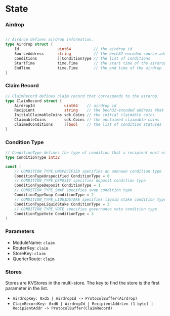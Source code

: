 <!-- order: 2 -->

# State

### Airdrop

```go

// Airdrop defines airdrop information.
type Airdrop struct {
	Id                 uint64          // the airdrop id
	SourceAddress      string          // the bech32-encoded source address
	Conditions         []ConditionType // the list of conditions
	StartTime          time.Time       // the start time of the airdrop
	EndTime            time.Time       // the end time of the airdrop
}
```

### Claim Record

```go
// ClaimRecord defines claim record that corresponds to the airdrop.
type ClaimRecord struct {
	AirdropId             uint64    // airdrop id
	Recipient             string    // the bech32-encoded address that is eligible to claim airdrop
	InitialClaimableCoins sdk.Coins // the initial claimable coins
	ClaimableCoins        sdk.Coins // the unclaimed claimable coins
	ClaimedConditions     []bool    // the list of condition statuses
}
```

### Condition Type

```go
// ConditionType defines the type of condition that a recipient must execute in order to receive a claimable amount.
type ConditionType int32

const (
	// CONDITION_TYPE_UNSPECIFIED specifies an unknown condition type
	ConditionTypeUnspecified ConditionType = 0
	// CONDITION_TYPE_DEPOSIT specifies deposit condition type
	ConditionTypeDeposit ConditionType = 1
	// CONDITION_TYPE_SWAP specifies swap condition type
	ConditionTypeSwap ConditionType = 2
	// CONDITION_TYPE_LIQUIDSTAKE specifies liquid stake condition type
	ConditionTypeLiquidStake ConditionType = 3
	// CONDITION_TYPE_VOTE specifies governance vote condition type
	ConditionTypeVote ConditionType = 3
)
```

### Parameters

- ModuleName: `claim`
- RouterKey: `claim`
- StoreKey: `claim`
- QuerierRoute: `claim`


### Stores

Stores are KVStores in the multi-store. The key to find the store is the first parameter in the list.

- `AirdropKey: 0xd5 | AirdropId -> ProtocolBuffer(Airdrop)`
- `ClaimRecordKey: 0xd6 | AirdropId | RecipientAddrLen (1 byte) | RecipientAddr -> ProtocolBuffer(ClaimRecord)`
